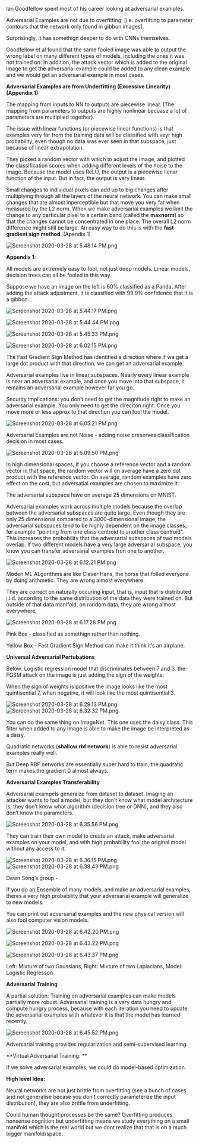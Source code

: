 Ian Goodfellow spent most of his career looking at adversarial examples.

Adversarial Examples are not due to overfitting: [i.e. overfitting to parameter contours that the network only found in gibbon images].

Surprisingly, it has somethign deeper to do with CNNs themselves.

Goodfellow et al found that the same fooled image was able to output the wrong label on many different types of models, including the ones it was not trained on. In addition, the attack vector which is added to the original image to get the adversarial example could be added to any clean example and we would get an adversarial example in most cases.

**Adversarial Examples are from Underfitting (Excessive Linearity) (Appendix 1)**

The mapping from inputs to NN to outputs are piecewise linear. (The mapping from parameters to outputs are highly nonlinear becuase a lot of parameters are multiplied together).

The issue with linear functions (or piecewise linear functions) is that examples very far from the training data will be classified with veyr high probability, even though no data was ever seen in that subspace, just because of linear extrapolation. 

They picked a random vector with which to adjust the image, and plotted the classification scores when adding different levels of the noise to the image. Because the model uses ReLU, the output is a piecewise lienar function of the input. But in fact, the output is very linear.

Small changes to individual pixels can add up to big changes after multiplying through all the layers of the neural network. You can make small changes that are almost inperceptible but that move you very far when measured by the L2 norm. When we make adversarial examples we limit the change to any particular pixel to a certain band (called the **maxnorm**) so that the changes cannot be concentrated in one place. The overall L2 norm difference might still be large. An easy way to do this is with the **fast gradient sign method**. (Apendix 1)

![Screenshot 2020-03-28 at 5.48.14 PM.png](/assets/blog_resources/AE68467D0C2A6C82F79DB1DD95676BC4.png)

**Appendix 1:**

All models are extremely easy to fool, not just deep models. Linear models, decision trees can all be fooled in this way.

Suppose we have an image on the left is 60% classified as a Panda. After adding the attack adjustment, it is classified with 99.9% confidence that it is a gibbon.

![Screenshot 2020-03-28 at 5.44.17 PM.png](/assets/blog_resources/9D5A95D44D29C770E1A8CFA2C58B059A.png)

![Screenshot 2020-03-28 at 5.44.44 PM.png](/assets/blog_resources/8F6C973E657AA9A638BBC99B6D5DB7A2.png)

![Screenshot 2020-03-28 at 5.45.33 PM.png](/assets/blog_resources/2FE92671C994E563F0E7D0D61DE01FA7.png)

![Screenshot 2020-03-28 at 6.02.15 PM.png](/assets/blog_resources/2E63E21E02FB19704B2DD3018A525D40.png)

The Fast Gradient Sign Method has identified a direction where if we get a large dot product with that direction, we can get an adversarial example. 

Adversarial examples live in linear subspaces. Nearly every linear example is near an adversarial example, and once you move into that subspace, it remains an adversarial example however far you go.

Security implications: you don’t need to get the magnitude right to make an adversarial example: You only need to get the direciton right. Once you move more or less approx to that direction you can fool the model.

![Screenshot 2020-03-28 at 6.05.21 PM.png](/assets/blog_resources/500ED69BC305ABB0E17D86AC4AB9ED60.png)

Adversarial Examples are not Noise - adding noise preserves classification decision in most cases.

![Screenshot 2020-03-28 at 6.09.50 PM.png](/assets/blog_resources/1F4C160A8DE7EBEB181EBDB6BC992E72.png)

In high dimensional spaces, if you choose a reference vector and a random vector in that space, the random vector will on average have a zero dot product with the reference vector. On average, random examples have zero effect on the cost, but adversatial examples are chosen to maximize it.

The adversarial subspace have on average 25 dimensions on MNIST.

Adversarial examples work across multiple models because the overlap between the adversarial subspaces are quite large. Even though they are only 25 dimensional compared to a 3000-dimensional image, the adversarial subspaces tend to be highly dependent on the image classes, for example “pointing from one class centroid to another class centroid”. This increases the probability that the adversarial subspaces of two models overlap. If two different models have a very large adversarial subspace, you know you can transfer adversarial examples fron one to another.

![Screenshot 2020-03-28 at 6.12.21 PM.png](/assets/blog_resources/B1B0156A1280548F9182DB041CD4D7AE.png)

Moden ML ALgorithms are like Clever Hans, the horse that folled everyone by doing arithmetic. They are wrong almost everywhere.

They are correct on naturally occuring input, that is, input that is distributed i.i.d. according to the same distribution of the data they were trained on. But outside of that data manifold, on random data, they are wrong almost everywhere. 

![Screenshot 2020-03-28 at 6.17.28 PM.png](/assets/blog_resources/75354C686FFE7D24254DCE58B9F74209.png)

Pink Box - classified as somethign rather than nothing.

Yellow Box - Fast Gradient Sign Method can make it think it’s an airplane.

**Universal Adversarial Pertubations**

Below: Logistic regression model that discriminates between 7 and 3\. the FGSM attack on the image is just adding the sign of the weights.

When the sign of weights is positive the image looks like the most quintisential 7, when negative, it will look like the most quintisential 3.

![Screenshot 2020-03-28 at 6.29.13 PM.png](/assets/blog_resources/C6A3F68D58EAE39D21BE4DC5AF87169C.png)![Screenshot 2020-03-28 at 6.32.32 PM.png](/assets/blog_resources/124CE782AD79B27AE8BBDB62E8A7CB20.png)

You can do the same thing on ImageNet. This one uses the daisy class. This filter when added to any image is able to make the image be interpreted as a daisy.

Quadratic networks (**shallow rbf network**) is able to resist adversarial examples really well.

But Deep RBF networks are essentially super hard to train, the quadratic term makes the gradient 0 almost always. 

**Adversarial Examples Transferability**

Adversarial exampels generaize from dataset to dataset. Imaging an attacker wants to fool a model, but they don’t know what model architecture is, they don’t know what algorithm (decision tree or DNN), and they also don’t know the parameters.

![Screenshot 2020-03-28 at 6.35.56 PM.png](/assets/blog_resources/F3ECE5A39B5C76C0BCA6564F2BA08A26.png)

They can train their own model to create an attack, make adversarial examples on your model, and with high probability fool the original model without any access to it. 

![Screenshot 2020-03-28 at 6.36.15 PM.png](/assets/blog_resources/851D2BB1879B9A3D83FE76E23427D35F.png)![Screenshot 2020-03-28 at 6.38.43 PM.png](/assets/blog_resources/3B6512B75A01403ED2C776495DD131F0.png)

Dawn Song’s group - 

If you do an Ensemble of many models, and make an adversarial examples, theres a very high probability that your adversarial example will generalize to new models.

You can print out adversarial examples and the new physical version will also fool computer vision models.

![Screenshot 2020-03-28 at 6.42.20 PM.png](/assets/blog_resources/0956F686CCA6C4ACEA4CDE2CC80A222A.png)

![Screenshot 2020-03-28 at 6.43.22 PM.png](/assets/blog_resources/C1292EBE60465AA741760AB51FC0BEDA.png)

![Screenshot 2020-03-28 at 6.43.37 PM.png](/assets/blog_resources/1766BFD3DC6189893636D601B3C3FE5B.png)

Left: Mixture of two Gaussians, Right: Mixture of two Laplacians, Model: Logistic Regresson

**Adversarial Training**

A partial solution: Training on adversarial examples can make models partially more robust. Adversarial training is a very data hungry and compute hungry process, because with each iteration you need to update the adversarial examples with whatever it is that the model has learned recently.

![Screenshot 2020-03-28 at 6.45.52 PM.png](/assets/blog_resources/A7DF6C6B24BEC02D0AA80868AEC2F514.png)

Adversarial training provides regularization and semi-supervised learning.

**Virtual Adversarial Training: **

If we solve adversarial examples, we could do model-based optimization.

**High level Idea:**

Neural networks are not just brittle from overfitting (see a bunch of cases and not generalise becase you don’t correctly parameterize the input distribution), they are also brittle from underfitting. 

Could human thought processes be the same? Overfitting produces nonsense cognition but underfitting means we study everything on a small manifold which is the real world but we dont realize that that is on a much bigger manifold/space.

